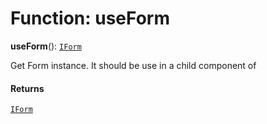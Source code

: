 # Function: useForm

**useForm**(): [`IForm`](/auto-docs/editor/interfaces/IForm.md)

Get Form instance. It should be use in a child component of  <Form />

#### Returns

[`IForm`](/auto-docs/editor/interfaces/IForm.md)
